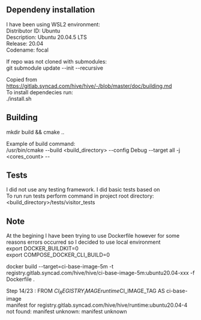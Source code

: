 ## Dependeny installation
I have been using WSL2 environment: <br />
Distributor ID: Ubuntu <br />
Description:    Ubuntu 20.04.5 LTS <br />
Release:        20.04 <br />
Codename:       focal <br />

If repo was not cloned with submodules: <br />
git submodule update --init --recursive <br />

Copied from https://gitlab.syncad.com/hive/hive/-/blob/master/doc/building.md <br />
To install dependecies run: <br />
./install.sh <br />


## Building
mkdir build && cmake .. <br />

Example of build command: <br />
/usr/bin/cmake --build <build_directory> --config Debug --target all -j <cores_count> -- <br />

## Tests 
I did not use any testing framework. I did basic tests based on <cassert> <br />
To run run tests perform command in project root directory:
<build_directory>/tests/visitor_tests

## Note
At the begining I have been trying to use Dockerfile however for some reasons errors occurred so I decided to use local environment <br />
export DOCKER_BUILDKIT=0 <br />
export COMPOSE_DOCKER_CLI_BUILD=0 <br />

docker build --target=ci-base-image-5m -t registry.gitlab.syncad.com/hive/hive/ci-base-image-5m:ubuntu20.04-xxx -f Dockerfile . <br />

Step 14/23 : FROM ${CI_REGISTRY_IMAGE}runtime$CI_IMAGE_TAG AS ci-base-image <br />
manifest for registry.gitlab.syncad.com/hive/hive/runtime:ubuntu20.04-4 not found: manifest unknown: manifest unknown <br />
